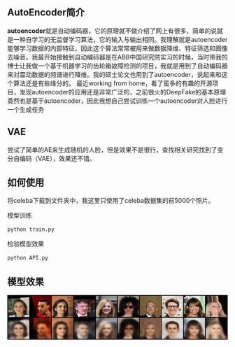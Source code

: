 ## AutoEncoder简介
**autoencoder**就是自动编码器，它的原理就不做介绍了网上有很多，简单的说就是一种自学习的无监督学习算法，它的输入与输出相同。我理解就是autoencoder能够学习数据的内部特征，因此这个算法常常被用来做数据降维、特征筛选和图像去噪音。我最开始接触到自动编码器是在ABB中国研究院实习的时候，当时带我的博士让我做一个基于机器学习的齿轮箱故障检测的项目，我就是用到了自动编码器来对震动数据的频谱进行降维。我的硕士论文也用到了autoencoder，说起来和这个算法还是有些缘分的。
最近working from home，看了蛮多的有趣的开源项目，发现autoencoder的应用还是非常广泛的，之前很火的DeepFake的基本原理竟然也是基于autoencoder，因此我想自己尝试训练一个autoencoder对人脸进行一个生成任务

## VAE
尝试了简单的AE来生成随机的人脸，但是效果不是很行，查找相关研究找到了变分自编码（VAE），效果还不错。

## 如何使用
将celeba下载到文件夹中，我这里只使用了celeba数据集的前5000个照片。

模型训练
~~~python
python train.py
~~~

检验模型效果
~~~python
python API.py
~~~

## 模型效果
![](https://github.com/zhengmingzhang/VAE_face/blob/master/imgs/reconstruction.png)
